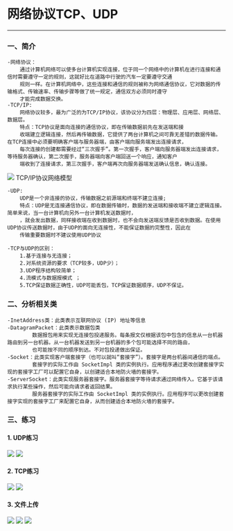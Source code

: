 # 网络协议TCP、UDP #
----------
### 一、简介 ###
	-网络协议：
		通过计算机网络可以使多台计算机实现连接，位于同一个网络中的计算机在进行连接和通信时需要遵守一定的规则，这就好比在道路中行驶的汽车一定要遵守交通
		规则一样。在计算机网络中，这些连接和通信的规则被称为网络通信协议，它对数据的传输格式、传输速率、传输步骤等做了统一规定，通信双方必须同时遵守
		才能完成数据交换。
	-TCP/IP:
		网络协议较多，最为广泛的为TCP/IP协议，该协议分为四层：物理层、应用层、网络层、数据层。
		特点：TCP协议是面向连接的通信协议，即在传输数据前先在发送端和接
		收端建立逻辑连接，然后再传输数据，它提供了两台计算机之间可靠无差错的数据传输。在TCP连接中必须要明确客户端与服务器端，由客户端向服务端发出连接请求，
		每次连接的创建都需要经过“三次握手”。第一次握手，客户端向服务器端发出连接请求，等待服务器确认，第二次握手，服务器端向客户端回送一个响应，通知客户
		端收到了连接请求，第三次握手，客户端再次向服务器端发送确认信息，确认连接。
![](https://i.imgur.com/ZpAn8tn.jpg) TCP/IP协议网络模型

	-UDP:
		UDP是一个非连接的协议，传输数据之前源端和终端不建立连接;
		特点：UDP是无连接通信协议，即在数据传输时，数据的发送端和接收端不建立逻辑连接。简单来说，当一台计算机向另外一台计算机发送数据时，
		，就会发出数据，同样接收端在收到数据时，也不会向发送端反馈是否收到数据。在使用UDP协议传送数据时，由于UDP的面向无连接性，不能保证数据的完整性，因此在
		传输重要数据时不建议使用UDP协议

	-TCP与UDP的区别：
		1.基于连接与无连接；
		2.对系统资源的要求（TCP较多，UDP少）；
		3.UDP程序结构较简单；
		4.流模式与数据报模式 ；
		5.TCP保证数据正确性，UDP可能丢包，TCP保证数据顺序，UDP不保证。
### 二、分析相关类 ###
	-InetAddress类：此类表示互联网协议 (IP) 地址等信息
	-DatagramPacket：此类表示数据包类
			数据报包用来实现无连接包投递服务。每条报文仅根据该包中包含的信息从一台机器路由到另一台机器。从一台机器发送到另一台机器的多个包可能选择不同的路由，
			也可能按不同的顺序到达。不对包投递做出保证。 
	-Socket：此类实现客户端套接字（也可以就叫“套接字”）。套接字是两台机器间通信的端点。
			套接字的实际工作由 SocketImpl 类的实例执行。应用程序通过更改创建套接字实现的套接字工厂可以配置它自身，以创建适合本地防火墙的套接字。 
	-ServerSocket：此类实现服务器套接字。服务器套接字等待请求通过网络传入。它基于该请求执行某些操作，然后可能向请求者返回结果。
			服务器套接字的实际工作由 SocketImpl 类的实例执行。应用程序可以更改创建套接字实现的套接字工厂来配置它自身，从而创建适合本地防火墙的套接字。
### 三、练习 ###
#### 1.	UDP练习 ####
	
![](https://i.imgur.com/nrd3RN9.jpg)
![](https://i.imgur.com/QH6XmHA.jpg)

#### 2.	TCP练习 ####

![](https://i.imgur.com/oWQoy3R.jpg)
![](https://i.imgur.com/3uZcGKW.jpg)

#### 3.	文件上传 ####

![](https://i.imgur.com/wvZ8BIS.jpg)
![](https://i.imgur.com/syVwFwD.jpg)
![](https://i.imgur.com/FmAP1lZ.jpg)



